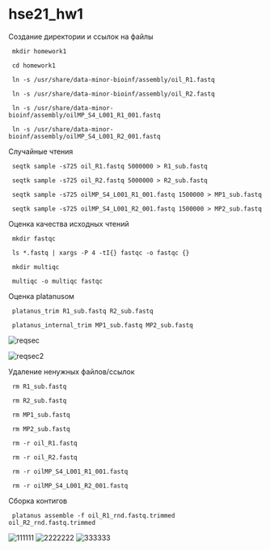 # hse21_hw1
 Создание директории и ссылок на файлы
 
     mkdir homework1
  
     cd homework1
  
     ln -s /usr/share/data-minor-bioinf/assembly/oil_R1.fastq
  
     ln -s /usr/share/data-minor-bioinf/assembly/oil_R2.fastq
  
     ln -s /usr/share/data-minor-bioinf/assembly/oilMP_S4_L001_R1_001.fastq
  
     ln -s /usr/share/data-minor-bioinf/assembly/oilMP_S4_L001_R2_001.fastq
  
 Случайные чтения

     seqtk sample -s725 oil_R1.fastq 5000000 > R1_sub.fastq

     seqtk sample -s725 oil_R2.fastq 5000000 > R2_sub.fastq

     seqtk sample -s725 oilMP_S4_L001_R1_001.fastq 1500000 > MP1_sub.fastq

     seqtk sample -s725 oilMP_S4_L001_R2_001.fastq 1500000 > MP2_sub.fastq

 Оценка качества исходных чтений
 
     mkdir fastqc

     ls *.fastq | xargs -P 4 -tI{} fastqc -o fastqc {}

     mkdir multiqc

     multiqc -o multiqc fastqc 

Оценка platanusом

     platanus_trim R1_sub.fastq R2_sub.fastq 

     platanus_internal_trim MP1_sub.fastq MP2_sub.fastq
 
 ![reqsec](https://user-images.githubusercontent.com/91056319/144723403-b4d2cb0f-f261-4133-aa39-bae202c6c8db.JPG)

 ![reqsec2](https://user-images.githubusercontent.com/91056319/144723414-f812b5d5-1ad7-4493-8e63-a8f84f4e4093.JPG)


Удаление ненужных файлов/ссылок

     rm R1_sub.fastq

     rm R2_sub.fastq

     rm MP1_sub.fastq

     rm MP2_sub.fastq

     rm -r oil_R1.fastq

     rm -r oil_R2.fastq

     rm -r oilMP_S4_L001_R1_001.fastq

     rm -r oilMP_S4_L001_R2_001.fastq

Сборка контигов
     
     platanus assemble -f oil_R1_rnd.fastq.trimmed oil_R2_rnd.fastq.trimmed
![111111](https://user-images.githubusercontent.com/91056319/139144323-e7f02f18-717b-4e15-916b-c377a1cb4e34.JPG)
![2222222](https://user-images.githubusercontent.com/91056319/139144329-16f71c96-f4cf-4fe8-92c0-e56f3739c5fa.JPG)
![333333](https://user-images.githubusercontent.com/91056319/139144332-6dd7da80-7805-4e0a-87c1-24e0819252ce.JPG)





